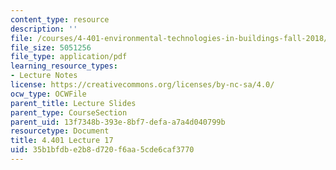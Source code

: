 ```yaml
---
content_type: resource
description: ''
file: /courses/4-401-environmental-technologies-in-buildings-fall-2018/35b1bfdbe2b8d720f6aa5cde6caf3770_MIT4_401F18_lec17.pdf
file_size: 5051256
file_type: application/pdf
learning_resource_types:
- Lecture Notes
license: https://creativecommons.org/licenses/by-nc-sa/4.0/
ocw_type: OCWFile
parent_title: Lecture Slides
parent_type: CourseSection
parent_uid: 13f7348b-393e-8bf7-defa-a7a4d040799b
resourcetype: Document
title: 4.401 Lecture 17
uid: 35b1bfdb-e2b8-d720-f6aa-5cde6caf3770
---
```


